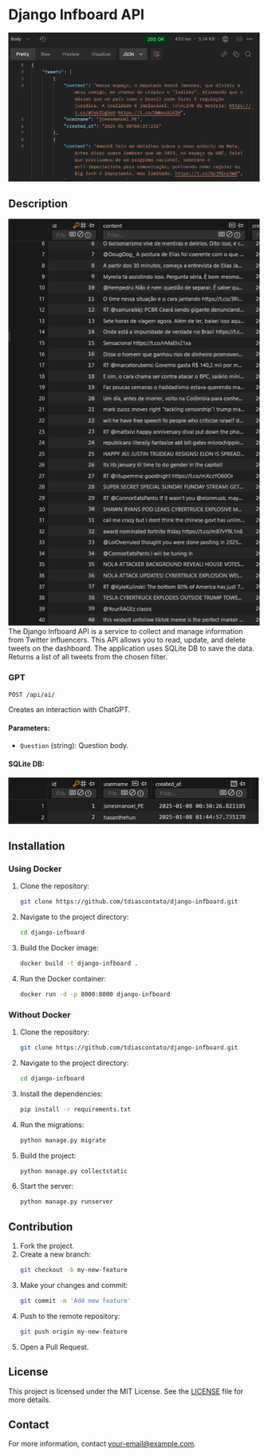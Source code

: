 # Django Infboard API

![alt text](public/screenone.png)

## Description
![alt text](public/screentwo.png)
The Django Infboard API is a service to collect and manage information from Twitter influencers. This API allows you to read, update, and delete tweets on the dashboard. The application uses SQLite DB to save the data.
Returns a list of all tweets from the chosen filter.

### GPT
```
POST /api/ai/
```
Creates an interaction with ChatGPT.
#### Parameters:
- `Question` (string): Question body.

#### SQLite DB:
![alt text](public/screenthree.png)

## Installation
### Using Docker
1. Clone the repository:
    ```bash
    git clone https://github.com/tdiascontato/django-infboard.git
    ```
2. Navigate to the project directory:
    ```bash
    cd django-infboard
    ```
3. Build the Docker image:
    ```bash
    docker build -t django-infboard .
    ```
4. Run the Docker container:
    ```bash
    docker run -d -p 8000:8000 django-infboard
    ```

### Without Docker
1. Clone the repository:
    ```bash
    git clone https://github.com/tdiascontato/django-infboard.git
    ```
2. Navigate to the project directory:
    ```bash
    cd django-infboard
    ```
3. Install the dependencies:
    ```bash
    pip install -r requirements.txt
    ```
4. Run the migrations:
    ```bash
    python manage.py migrate
    ```
5. Build the project:
    ```bash
    python manage.py collectstatic
    ```
6. Start the server:
    ```bash
    python manage.py runserver
    ```


## Contribution
1. Fork the project.
2. Create a new branch:
    ```bash
    git checkout -b my-new-feature
    ```
3. Make your changes and commit:
    ```bash
    git commit -m 'Add new feature'
    ```
4. Push to the remote repository:
    ```bash
    git push origin my-new-feature
    ```
5. Open a Pull Request.

## License
This project is licensed under the MIT License. See the [LICENSE](LICENSE) file for more details.

## Contact
For more information, contact [your-email@example.com](mailto:your-email@example.com).
